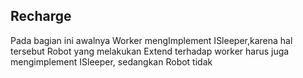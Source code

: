 <h2> Recharge </h2>

Pada bagian ini awalnya Worker mengImplement ISleeper,karena hal tersebut Robot yang melakukan Extend terhadap worker harus juga mengimplement ISleeper, sedangkan Robot tidak
